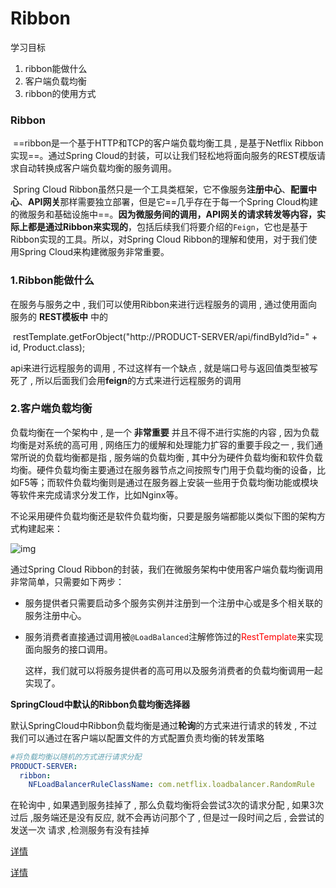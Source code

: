 # Ribbon



学习目标

1. ribbon能做什么
2. 客户端负载均衡
3. ribbon的使用方式





<h3>Ribbon</h3>
​		==ribbon是一个基于HTTP和TCP的客户端负载均衡工具 , 是基于Netflix Ribbon实现==。通过Spring Cloud的封装，可以让我们轻松地将面向服务的REST模版请求自动转换成客户端负载均衡的服务调用。

​		Spring Cloud Ribbon虽然只是一个工具类框架，它不像服务**注册中心**、**配置中心**、**API网关**那样需要独立部署，但是它==几乎存在于每一个Spring Cloud构建的微服务和基础设施中==。**因为微服务间的调用，API网关的请求转发等内容，实际上都是通过Ribbon来实现的**，包括后续我们将要介绍的`Feign`，它也是基于Ribbon实现的工具。所以，对Spring Cloud Ribbon的理解和使用，对于我们使用Spring Cloud来构建微服务非常重要。









### 1.Ribbon能做什么

在服务与服务之中 , 我们可以使用Ribbon来进行远程服务的调用 , 通过使用面向服务的 **REST模板中** 中的 

​		restTemplate.getForObject("http://PRODUCT-SERVER/api/findById?id=" + id, Product.class);

api来进行远程服务的调用 , 不过这样有一个缺点 , 就是端口号与返回值类型被写死了 , 所以后面我们会用**feign**的方式来进行远程服务的调用







### 2.客户端负载均衡

负载均衡在一个架构中 , 是一个 **非常重要** 并且不得不进行实施的内容 , 因为负载均衡是对系统的高可用 , 网络压力的缓解和处理能力扩容的重要手段之一 , 我们通常所说的负载均衡都是指 , 服务端的负载均衡 , 其中分为硬件负载均衡和软件负载均衡。硬件负载均衡主要通过在服务器节点之间按照专门用于负载均衡的设备，比如F5等；而软件负载均衡则是通过在服务器上安装一些用于负载均衡功能或模块等软件来完成请求分发工作，比如Nginx等。

不论采用硬件负载均衡还是软件负载均衡，只要是服务端都能以类似下图的架构方式构建起来：



![img](https://upload-images.jianshu.io/upload_images/8796251-20be966344ffe722.png?imageMogr2/auto-orient/strip|imageView2/2/w/786/format/webp)





 通过Spring Cloud Ribbon的封装，我们在微服务架构中使用客户端负载均衡调用非常简单，只需要如下两步：

- 服务提供者只需要启动多个服务实例并注册到一个注册中心或是多个相关联的服务注册中心。

- 服务消费者直接通过调用被`@LoadBalanced`注解修饰过的<font style="color:red">RestTemplate</font>来实现面向服务的接口调用。

   这样，我们就可以将服务提供者的高可用以及服务消费者的负载均衡调用一起实现了。





**SpringCloud中默认的Ribbon负载均衡选择器**

默认SpringCloud中Ribbon负载均衡是通过**轮询**的方式来进行请求的转发 , 不过我们可以通过在客户端以配置文件的方式配置负责均衡的转发策略

```yaml
#将负载均衡以随机的方式进行请求分配
PRODUCT-SERVER:
  ribbon:
    NFLoadBalancerRuleClassName: com.netflix.loadbalancer.RandomRule
```



在轮询中 , 如果遇到服务挂掉了 , 那么负载均衡将会尝试3次的请求分配 , 如果3次过后 ,服务端还是没有反应, 就不会再访问那个了 , 但是过一段时间之后 , 会尝试的发送一次 请求 ,检测服务有没有挂掉







[详情](https://www.jianshu.com/p/1bd66db5dc46)















































[详情](https://www.jianshu.com/p/1bd66db5dc46)
